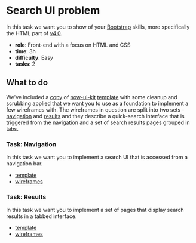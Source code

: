 # Search UI problem

In this task we want you to show of your [Bootstrap](https://getbootstrap.com/) skills, more specifically the HTML part of [v4.0](https://getbootstrap.com/docs/4.0/getting-started/introduction/).

- **role**: Front-end with a focus on HTML and CSS
- **time**: 3h
- **difficulty**: Easy
- **tasks**: 2

## What to do

We've included a [copy](template.html) of [now-ui-kit](http://demos.creative-tim.com/now-ui-kit/index.html) [template](https://github.com/creativetimofficial/now-ui-kit/blob/master/documentation/template.html) with some cleanup and scrubbing applied that we want you to use as a foundation to implement a few wireframes with. The wireframes in question are split into two sets - [navigation](wireframes/navigation.html) and [results](wireframes/results.html) and they describe a quick-search interface that is triggered from the navigation and a set of search results pages grouped in tabs.

### Task: Navigation

In this task we want you to implement a search UI that is accessed from a navigation bar.

- [template](template.html)
- [wireframes](wireframes/navigation.html)

### Task: Results

In this task we want you to implement a set of pages that display search results in a tabbed interface.

- [template](template.html)
- [wireframes](wireframes/results.html)